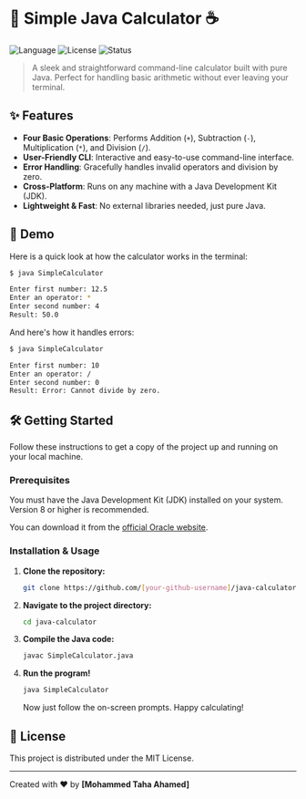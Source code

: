 # 🧮 Simple Java Calculator ☕

![Language](https://img.shields.io/badge/Language-Java-blue.svg)
![License](https://img.shields.io/badge/License-MIT-green.svg)
![Status](https://img.shields.io/badge/Status-Complete-brightgreen.svg)

> A sleek and straightforward command-line calculator built with pure Java. Perfect for handling basic arithmetic without ever leaving your terminal.

## ✨ Features

* **Four Basic Operations**: Performs Addition (`+`), Subtraction (`-`), Multiplication (`*`), and Division (`/`).
* **User-Friendly CLI**: Interactive and easy-to-use command-line interface.
* **Error Handling**: Gracefully handles invalid operators and division by zero.
* **Cross-Platform**: Runs on any machine with a Java Development Kit (JDK).
* **Lightweight & Fast**: No external libraries needed, just pure Java.

## 🚀 Demo

Here is a quick look at how the calculator works in the terminal:

```sh
$ java SimpleCalculator

Enter first number: 12.5
Enter an operator: *
Enter second number: 4
Result: 50.0
```

And here's how it handles errors:

```sh
$ java SimpleCalculator

Enter first number: 10
Enter an operator: /
Enter second number: 0
Result: Error: Cannot divide by zero.
```

## 🛠️ Getting Started

Follow these instructions to get a copy of the project up and running on your local machine.

### Prerequisites

You must have the Java Development Kit (JDK) installed on your system. Version 8 or higher is recommended.

You can download it from the [official Oracle website](https://www.oracle.com/java/technologies/downloads/).

### Installation & Usage

1.  **Clone the repository:**
    ```sh
    git clone https://github.com/[your-github-username]/java-calculator.git
    ```

2.  **Navigate to the project directory:**
    ```sh
    cd java-calculator
    ```

3.  **Compile the Java code:**
    ```sh
    javac SimpleCalculator.java
    ```

4.  **Run the program!**
    ```sh
    java SimpleCalculator
    ```
    Now just follow the on-screen prompts. Happy calculating!

## 📄 License

This project is distributed under the MIT License.

---

Created with ❤️ by **[Mohammed Taha Ahamed]**
